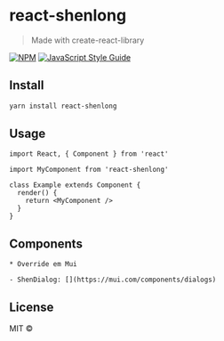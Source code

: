 # react-shenlong

> Made with create-react-library

[![NPM](https://img.shields.io/npm/v/react-shenlong.svg)](https://www.npmjs.com/package/react-shenlong) [![JavaScript Style Guide](https://img.shields.io/badge/code_style-standard-brightgreen.svg)](https://standardjs.com)

## Install

```bash
yarn install react-shenlong
```

## Usage

```tsx
import React, { Component } from 'react'

import MyComponent from 'react-shenlong'

class Example extends Component {
  render() {
    return <MyComponent />
  }
}
```

## Components

```text
* Override em Mui

- ShenDialog: [](https://mui.com/components/dialogs)
```

## License

MIT © [](https://github.com/)
